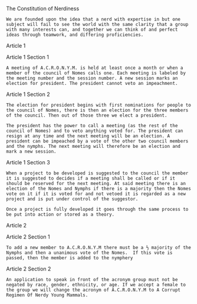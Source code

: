  The Constitution of Nerdiness

	We are founded upon the idea that a nerd with expertise in but one subject will fail to see the world with the same clarity that a group with many interests can, and together we can think of and perfect ideas through teamwork, and differing proficiencies.

Article 1

Article 1 Section 1
	
	A meeting of A.C.R.O.N.Y.M. is held at least once a month or when a member of the council of Nomes calls one. Each meeting is labeled by the meeting number and the session number. A new session marks an election for president. The president cannot veto an impeachment.

Article 1 Section 2

	The election for president begins with first nominations for people to the council of Nomes, there is then an election for the three members of the council. Then out of those three we elect a president.

	The president has the power to call a meeting (as the rest of the council of Nomes) and to veto anything voted for. The president can resign at any time and the next meeting will be an election. A president can be impeached by a vote of the other two council members and the nymphs. The next meeting will therefore be an election and mark a new session.


Article 1 Section 3
	
	When a project to be developed is suggested to the council the member it is suggested to decides if a meeting shall be called or if it should be reserved for the next meeting. At said meeting there is an election of the Nomes and Nymphs if there is a majority then the Nomes vote on it if it is voted for and not vetoed it is regarded as a new project and is put under control of the suggestor.

	Once a project is fully developed it goes through the same process to be put into action or stored as a theory.

Article 2

Article 2 Section 1
	

	To add a new member to A.C.R.O.N.Y.M there must be a ⅔ majority of the Nymphs and then a unanimous vote of the Nomes.  If this vote is passed, then the member is added to the nymphery


Article 2 Section 2
	
	An application to speak in front of the acronym group must not be negated by race, gender, ethnicity, or age. If we accept a female to the group we will change the acronym of A.C.R.O.N.Y.M to A Corrupt Regimen Of Nerdy Young Mammals.

